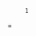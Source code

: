          1
=
                                                                                                                                                                                                                                                                                                                                                                            
